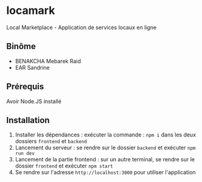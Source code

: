 # locamark
Local Marketplace - Application de services locaux en ligne

## Binôme 
* BENAKCHA Mebarek Raid
* EAR Sandrine

## Prérequis
Avoir Node.JS installé

## Installation 
1. Installer les dépendances : exécuter la commande : `npm i` dans les deux dossiers `frontend` et `backend` 
2. Lancement du serveur : se rendre sur le dossier `backend` et exécuter `npm run dev` 
3. Lancement de la partie frontend : sur un autre terminal, se rendre sur le dossier `frontend` et exécuter `npm start` 
4. Se rendre sur l'adresse `http://localhost:3000` pour utiliser l'application 
